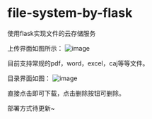 # file-system-by-flask
使用flask实现文件的云存储服务

上传界面如图所示：
![image](https://user-images.githubusercontent.com/49774976/142185099-5e6a33ee-9423-4571-b5e9-a193411792b8.png)

目前支持常规的pdf，word，excel，caj等等文件。

目录界面如图：
![image](https://user-images.githubusercontent.com/49774976/142185244-de21ea00-f36b-44f4-8df4-5e9dec49f05f.png)

直接点击即可下载，点击删除按钮可删除。

部署方式待更新~








